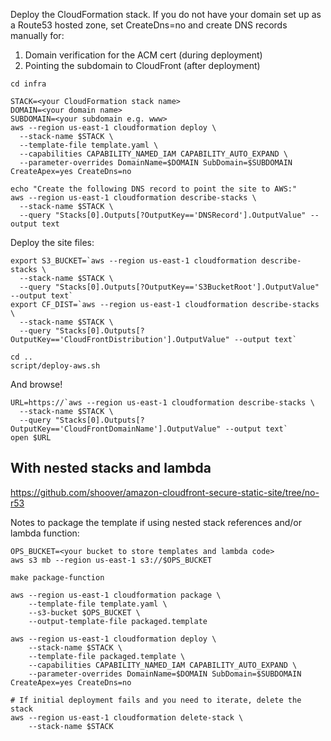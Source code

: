 Deploy the CloudFormation stack. If you
do not have your domain set up as a Route53 hosted zone, set
CreateDns=no and create DNS records manually for:
1. Domain verification for the ACM cert (during deployment)
2. Pointing the subdomain to CloudFront (after deployment)
```
cd infra

STACK=<your CloudFormation stack name>
DOMAIN=<your domain name>
SUBDOMAIN=<your subdomain e.g. www>
aws --region us-east-1 cloudformation deploy \
  --stack-name $STACK \
  --template-file template.yaml \
  --capabilities CAPABILITY_NAMED_IAM CAPABILITY_AUTO_EXPAND \
  --parameter-overrides DomainName=$DOMAIN SubDomain=$SUBDOMAIN CreateApex=yes CreateDns=no

echo "Create the following DNS record to point the site to AWS:"
aws --region us-east-1 cloudformation describe-stacks \
  --stack-name $STACK \
  --query "Stacks[0].Outputs[?OutputKey=='DNSRecord'].OutputValue" --output text
```

Deploy the site files:
```
export S3_BUCKET=`aws --region us-east-1 cloudformation describe-stacks \
  --stack-name $STACK \
  --query "Stacks[0].Outputs[?OutputKey=='S3BucketRoot'].OutputValue" --output text`
export CF_DIST=`aws --region us-east-1 cloudformation describe-stacks \
  --stack-name $STACK \
  --query "Stacks[0].Outputs[?OutputKey=='CloudFrontDistribution'].OutputValue" --output text`

cd ..
script/deploy-aws.sh
```

And browse!
```
URL=https://`aws --region us-east-1 cloudformation describe-stacks \
  --stack-name $STACK \
  --query "Stacks[0].Outputs[?OutputKey=='CloudFrontDomainName'].OutputValue" --output text`
open $URL
```

## With nested stacks and lambda

https://github.com/shoover/amazon-cloudfront-secure-static-site/tree/no-r53

Notes to package the template if using nested stack references and/or lambda
function:
```
OPS_BUCKET=<your bucket to store templates and lambda code>
aws s3 mb --region us-east-1 s3://$OPS_BUCKET

make package-function

aws --region us-east-1 cloudformation package \
    --template-file template.yaml \
    --s3-bucket $OPS_BUCKET \
    --output-template-file packaged.template

aws --region us-east-1 cloudformation deploy \
    --stack-name $STACK \
    --template-file packaged.template \
    --capabilities CAPABILITY_NAMED_IAM CAPABILITY_AUTO_EXPAND \
    --parameter-overrides DomainName=$DOMAIN SubDomain=$SUBDOMAIN CreateApex=yes CreateDns=no

# If initial deployment fails and you need to iterate, delete the stack
aws --region us-east-1 cloudformation delete-stack \
    --stack-name $STACK
```
